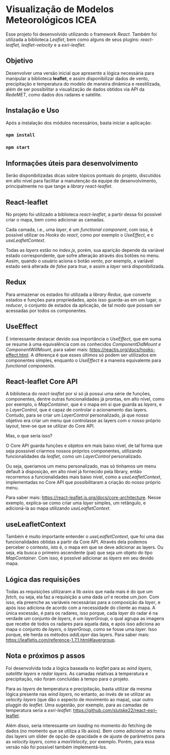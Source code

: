 # Visualização de Modelos Meteorológicos ICEA

Esse projeto foi desenvolvido utilizando o framework _React_. Também foi utilizada a biblioteca _Leaflet_, bem como alguns de seus plugins: _react-leaflet, leaflet-velocity_ e a _esri-leaflet._

## Objetivo

Desenvolver uma versão inicial que apresente a lógica necessária para manipular a biblioteca **leaflet**, e assim disponibilizar dados de vento, precipitação e temperatura do modelo de maneira dinâmica e reestilizada, além de ser possibilitar a visualização de dados obtidos via API da _RedeMET_, como dados dos radares e satélite.

## Instalação e Uso

Após a instalação dos módulos necessários, basta iniciar a aplicação:

### `npm install`

### `npm start`

## Informações úteis para desenvolvimento

Serão disponibilizadas dicas sobre tópicos pontuais do projeto, discutidos em alto nível para facilitar a manutenção da equipe de desenvolvimento, principalmente no que tange a _library react-leaflet_.

## React-leaflet

No projeto foi utilizado a biblioteca _react-leaflet_, a partir dessa foi possível criar o mapa, bem como adicionar as camadas.

Cada camada, i.e., uma _layer_, é um _functional component_, com isso, é possível utilizar os _Hooks_ do _react_, como por exemplo o _UseEffect_, e o _useLeafletContext_.

Todas as _layers_ estão no _index.js_, porém, sua aparição depende da variável estado correspondente, que sofre alteração através dos botões no menu. Assim, quando o usuário aciona o botão _vento_, por exemplo, a variável estado será alterada de _false_ para _true_, e assim a _layer_ será disponibilizada.

## Redux

Para armazenar os estados foi utilizada a _library Redux_, que converte estados e funções para propriedades, após isso guarda-as em um lugar, o _reducer_, o conjunto de estados da aplicação, de tal modo que possam ser acessadas por todos os componentes.

## UseEffect

É interessante destacar devido sua importância o _UseEffect_, que em suma se resume à uma equivalência com os conhecidos _ComponentDidMount e ComponentWillMount_, para saber mais: https://reactjs.org/docs/hooks-effect.html. A diferença é que esses últimos só podem ser utilizados em componentes simples, enquanto o _UseEffect_ é a maneira equivalente para _functional components_.

## React-leaflet Core API

A biblioteca do _react-leaflet_ por si só já possui uma série de funções, componentes, dentre outras funcionalidades já prontas, em alto nível, como por exemplo, o _MapContainer_, que é o mapa em si que guarda as _layers_, e o _LayerControl_, que é capaz de controlar o acionamento das layers. Contudo, para se criar um _LayerControl_ personalizado, já que nosso objetivo era criar um menu que controlasse as layers com o nosso próprio layout, teve-se que se utilizar do Core API.

Mas, o que seria isso?

O Core API guarda funções e objetos em mais baixo nível, de tal forma que seja posssível criarmos nossos próprios componentes, utilizando funcionalidades da _leaflet_, como um _LayerControl_ personalizado.

Ou seja, queriamos um menu personalizado, mas só tinhamos um menu default à disposição, em alto nível já fornecido pela library, então recorremos a funcionalidades mais baixo nível, como a _useLeafletContext_, implementadas no Core API que possibilitaram a criação do nosso próprio menu.

Para saber mais: https://react-leaflet.js.org/docs/core-architecture. Nesse exemplo, explica-se como criar uma _layer_ simples, um retângulo, e adicioná-la ao mapa utilizando _useLeafletContext_.

## useLeafletContext

Também é muito importante entender o _useLeafletContext_, que foi uma das funcionalidades obtidas a partir da Core API. Através dela podemos perceber o contexto, isto é, o mapa em que se deve adicionar as layers. Ou seja, ela busca o primeiro ascendente (pai) que seja um objeto do tipo _MapContainer_. Com isso, é possível adicionar as _layers_ em seu devido mapa.

## Lógica das requisições

Todas as requisições utilizaram a lib _axios_ que nada mais é do que um _fetch_, ou seja, ela faz a requisição a uma dada _url_ e recebe um _json_. Com isso, ela preenche as variáveis necessárias para a composição da _layer_, e após isso adiciona de acordo com a necessidade do cliente ao mapa. A única excessão, é para os radares, isso porque, cada _layer_ do radar é na verdade um conjunto de _layers_, é um _layerGroup_, o qual agrupa as imagens que recebe de todos os radares para aquela data, e após isso adiciona ao mapa o conjunto de _layers_, o _layerGroup_, como se fosse uma _layer_. Isso porque, ele herda os métodos _addLayer_ das layers. Para saber mais: https://leafletjs.com/reference-1.7.1.html#layergroup.

## Nota e próximos p assos

Foi desenvolvida toda a lógica baseada no _leaflet_ para as _wind layers_, _satelitte layers_ e _radar layers_. As camadas relativas à temperatura e precipitação, não foram concluídas à tempo para o projeto.

Para as _layers_ de temperatura e precipitação, basta utilizar da mesma lógica presente nas _wind layers_, no entanto, ao invés de se utilizar as _velocity layers_ (que dão o aspecto de movimento ao mapa), usar outro pluggin do _leaflet_. Uma sugestão, por exemplo, para as camadas de temperatura seria a _esri-leaflet_: https://github.com/slutske22/react-esri-leaflet.

Além disso, seria interessante um _loading_ no momento do fetching de dados (no momento que se utiliza a lib axios). Bem como adicionar ao menu das layers um slider de opção de opacidade e de ajuste de parâmetros para as _velocity layers_, como a _maxVelocity_, por exemplo. Porém, para essa versão não foi possível também implementá-los.
